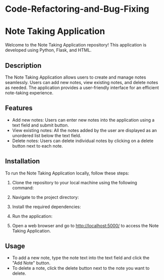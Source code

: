 # Code-Refactoring-and-Bug-Fixing

# Note Taking Application

Welcome to the Note Taking Application repository! This application is developed using Python, Flask, and HTML.

## Description

The Note Taking Application allows users to create and manage notes seamlessly. Users can add new notes, view existing notes, and delete notes as needed. The application provides a user-friendly interface for an efficient note-taking experience.

## Features

- Add new notes: Users can enter new notes into the application using a text field and submit button.
- View existing notes: All the notes added by the user are displayed as an unordered list below the text field.
- Delete notes: Users can delete individual notes by clicking on a delete button next to each note.

## Installation

To run the Note Taking Application locally, follow these steps:

1. Clone the repository to your local machine using the following command:
   
2. Navigate to the project directory:


3. Install the required dependencies:


4. Run the application:


5. Open a web browser and go to [http://localhost:5000/](http://localhost:5000/) to access the Note Taking Application.

## Usage

- To add a new note, type the note text into the text field and click the "Add Note" button.
- To delete a note, click the delete button next to the note you want to delete.




